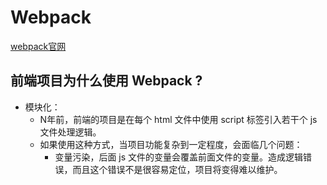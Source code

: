 # Webpack

[webpack官网](https://www.webpackjs.com/concepts/)

## 前端项目为什么使用 Webpack ?

- 模块化：
    - N年前，前端的项目是在每个 html 文件中使用 script 标签引入若干个 js 文件处理逻辑。
    - 如果使用这种方式，当项目功能复杂到一定程度，会面临几个问题：
        - 变量污染，后面 js 文件的变量会覆盖前面文件的变量。造成逻辑错误，而且这个错误不是很容易定位，项目将变得难以维护。